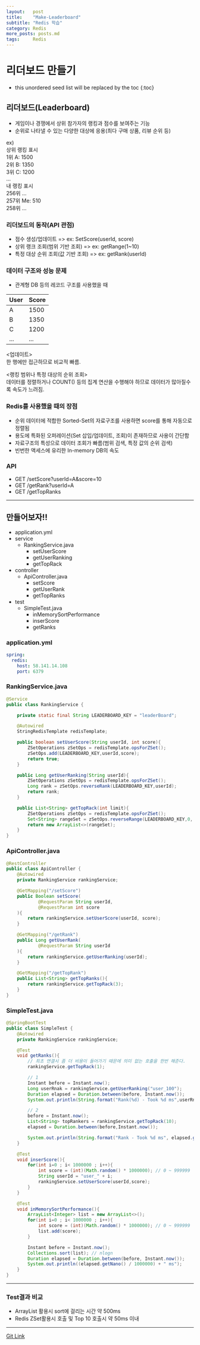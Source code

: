 ```yaml
---
layout:   post
title:    "Make-Leaderboard"
subtitle: "Redis 학습"
category: Redis
more_posts: posts.md
tags:     Redis
---
```

# 리더보드 만들기

<!--more-->
<!-- Table of contents -->
* this unordered seed list will be replaced by the toc
{:toc}

## 리더보드(Leaderboard)
- 게임이나 경쟁에서 상위 참가자의 랭킹과 점수를 보여주는 기능
- 순위로 나타낼 수 있는 다양한 대상에 응용(최다 구매 상품, 리뷰 순위 등)
  
ex)  
상위 랭킹 표시  
1위 A: 1500  
2위 B: 1350  
3위 C: 1200  
...  
내 랭킹 표시  
256위 …  
257위 Me: 510  
258위 …  
  
### 리더보드의 동작(API 관점)
- 점수 생성/업데이트 => ex: SetScore(userId, score)
- 상위 랭크 조회(범위 기반 조회) => ex: getRange(1~10)
- 특정 대상 순위 조회(값 기반 조회) => ex: getRank(userId)
  
### 데이터 구조와 성능 문제
- 관계형 DB 등의 레코드 구조를 사용했을 때

| User | Score |
| ---- | ----- |
| A    | 1500  |
| B    | 1350  |
| C    | 1200  |
| ...  | ...   |

<업데이트>  
한 행에만 접근하므로 비교적 빠름.  
  
<랭킹 범위나 특정 대상의 순위 조회>  
데이터를 정렬하거나 COUNT() 등의 집계 연산을 수행해야 하므로 데이터가 많아질수록 속도가 느려짐.  
  
### Redis를 사용했을 때의 장점
- 순위 데이터에 적합한 Sorted-Set의 자료구조를 사용하면 score를 통해 자동으로 정렬됨
- 용도에 특화된 오퍼레이션(Set 삽입/업데이트, 조회)이 존재하므로 사용이 간단함
- 자료구조의 특성으로 데이터 조회가 빠름(범위 검색, 특정 값의 순위 검색)
- 빈번한 액세스에 유리한 In-memory DB의 속도
  
### API
- GET /setScore?userId=A&score=10
- GET /getRank?userId=A
- GET /getTopRanks

  
<hr>
  
## 만들어보자!!
- application.yml
- service
  - RankingService.java
    - setUserScore
    - getUserRanking
    - getTopRack
- controller
  - ApiController.java
    - setScore
    - getUserRank
    - getTopRanks
- test
  - SimpleTest.java
    - inMemorySortPerformance
    - inserScore
    - getRanks

### application.yml
``` yml
spring:
  redis:
    host: 58.141.14.108
    port: 6379
```

### RankingService.java
``` java
@Service
public class RankingService {

    private static final String LEADERBOARD_KEY = "leaderBoard";

    @Autowired
    StringRedisTemplate redisTemplate;

    public boolean setUserScore(String userId, int score){
        ZSetOperations zSetOps = redisTemplate.opsForZSet();
        zSetOps.add(LEADERBOARD_KEY,userId,score);
        return true;
    }

    public Long getUserRanking(String userId){
        ZSetOperations zSetOps = redisTemplate.opsForZSet();
        Long rank = zSetOps.reverseRank(LEADERBOARD_KEY,userId);
        return rank;
    }

    public List<String> getTopRack(int limit){
        ZSetOperations zSetOps = redisTemplate.opsForZSet();
        Set<String> rangeSet = zSetOps.reverseRange(LEADERBOARD_KEY,0, limit -1);
        return new ArrayList<>(rangeSet);
    }
}
```

### ApiController.java
``` java
@RestController
public class ApiController {
    @Autowired
    private RankingService rankingService;

    @GetMapping("/setScore")
    public Boolean setScore(
            @RequestParam String userId,
            @RequestParam int score
    ){
        return rankingService.setUserScore(userId, score);
    }

    @GetMapping("/getRank")
    public Long getUserRank(
            @RequestParam String userId
    ){
        return rankingService.getUserRanking(userId);
    }

    @GetMapping("/getTopRank")
    public List<String> getTopRanks(){
        return rankingService.getTopRack(3);
    }
}
```

### SimpleTest.java
``` java
@SpringBootTest
public class SimpleTest {
    @Autowired
    private RankingService rankingService;

    @Test
    void getRanks(){
        // 최초 연결시 좀 더 비용이 들어가기 때문에 의미 없는 호출을 한번 해준다.
        rankingService.getTopRack(1);

        // 1
        Instant before = Instant.now();
        Long userRnak = rankingService.getUserRanking("user_100");
        Duration elapsed = Duration.between(before, Instant.now());
        System.out.println(String.format("Rank(%d) - Took %d ms",userRnak, elapsed.getNano() / 1000000));

        // 2
        before = Instant.now();
        List<String> topRankers = rankingService.getTopRack(10);
        elapsed = Duration.between(before,Instant.now());

        System.out.println(String.format("Rank - Took %d ms", elapsed.getNano() / 1000000));
    }

    @Test
    void inserScore(){
        for(int i=0 ; i< 1000000 ; i++){
            int score = (int)(Math.random() * 1000000); // 0 ~ 999999
            String userId = "user_" + i;
            rankingService.setUserScore(userId,score);
        }
    }

    @Test
    void inMemorySortPerformance(){
        ArrayList<Integer> list = new ArrayList<>();
        for(int i=0 ; i< 1000000 ; i++){
            int score = (int)(Math.random() * 1000000); // 0 ~ 999999
            list.add(score);
        }

        Instant before = Instant.now();
        Collections.sort(list); // nlogn
        Duration elapsed = Duration.between(before, Instant.now());
        System.out.println((elapsed.getNano() / 1000000) + " ms");
    }
}
```

<hr>

### Test결과 비교
- ArrayList 활용시 sort에 걸리는 시간 약 500ms
- Redis ZSet활용시 호출 및 Top 10 호출시 약 50ms 이내

<hr>
  
[Git Link](https://github.com/dadaok/RedisLeaderBoard)